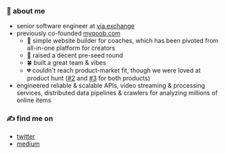 ### 📍 about me
- senior software engineer at [via.exchange](https://via.exchange)
- previously co-founded [myqoob.com](https://myqoob.com)
  - 🔨 simple website builder for coaches, which has been pivoted from all-in-one platform for creators
  - 💸 raised a decent pre-seed round
  - 🍀 built a great team & vibes
  - 💔 couldn't reach product-market fit, though we were loved at product hunt ([#2](https://www.producthunt.com/products/peerlink-simple-webpage-for-coaches) and [#3](https://www.producthunt.com/products/qoob) for both products)
- engineered reliable & scalable APIs, video streaming & processing services, distributed data pipelines & crawlers for analyzing millions of online items

### ✍️ find me on
- [twitter](https://twitter.com/zhanymkanov)
- [medium](https://medium.com/@zhanymkanov)
